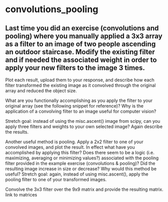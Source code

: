 # convolutions_pooling

## Last time you did an exercise (convolutions and pooling) where you manually applied a 3x3 array as a filter to an image of two people ascending an outdoor staircase. Modify the existing filter and if needed the associated weight in order to apply your new filters to the image 3 times.

Plot each result, upload them to your response, and describe how each filter transformed the existing image as it convolved through the original array and reduced the object size.

What are you functionally accomplishing as you apply the filter to your original array (see the following snippet for reference)? Why is the application of a convolving filter to an image useful for computer vision? 

Stretch goal: instead of using the misc.ascent() image from scipy, can you apply three filters and weights to your own selected image? Again describe the results.


Another useful method is pooling. Apply a 2x2 filter to one of your convolved images, and plot the result. In effect what have you accomplished by applying this filter? Does there seem to be a logic (i.e. maximizing, averaging or minimizing values?) associated with the pooling filter provided in the example exercise (convolutions & pooling)? Did the resulting image increase in size or decrease? Why would this method be useful? Stretch goal: again, instead of using misc.ascent(), apply the pooling filter to one of your transformed images.


Convolve the 3x3 filter over the 9x9 matrix and provide the resulting matrix. link to matrices
